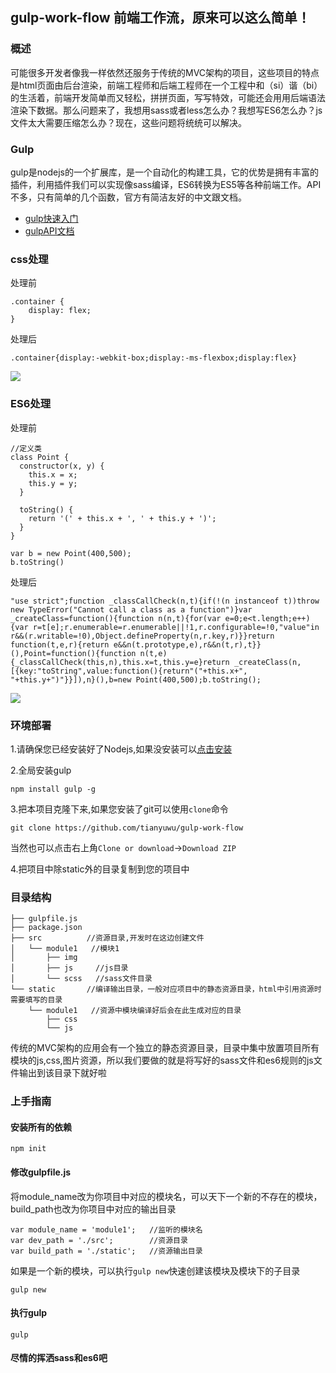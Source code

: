 ## gulp-work-flow 前端工作流，原来可以这么简单！
### 概述
可能很多开发者像我一样依然还服务于传统的MVC架构的项目，这些项目的特点是html页面由后台渲染，前端工程师和后端工程师在一个工程中和（si）谐（bi）的生活着，前端开发简单而又轻松，拼拼页面，写写特效，可能还会用用后端语法渲染下数据。那么问题来了，我想用sass或者less怎么办？我想写ES6怎么办？js文件太大需要压缩怎么办？现在，这些问题将统统可以解决。
### Gulp
gulp是nodejs的一个扩展库，是一个自动化的构建工具，它的优势是拥有丰富的插件，利用插件我们可以实现像sass编译，ES6转换为ES5等各种前端工作。API不多，只有简单的几个函数，官方有简洁友好的中文跟文档。

- [gulp快速入门](http://www.gulpjs.com.cn/docs/getting-started/)
- [gulpAPI文档](http://www.gulpjs.com.cn/docs/api/)

### css处理
处理前

```
.container {
    display: flex;
}
```

处理后
```
.container{display:-webkit-box;display:-ms-flexbox;display:flex}
```
![](http://ww3.sinaimg.cn/large/7853084cgw1f7u645r0kdg20hd0ev43v.gif)
### ES6处理
处理前
```
//定义类
class Point {
  constructor(x, y) {
    this.x = x;
    this.y = y;
  }

  toString() {
    return '(' + this.x + ', ' + this.y + ')';
  }
}

var b = new Point(400,500);
b.toString()
```
处理后
```
"use strict";function _classCallCheck(n,t){if(!(n instanceof t))throw new TypeError("Cannot call a class as a function")}var _createClass=function(){function n(n,t){for(var e=0;e<t.length;e++){var r=t[e];r.enumerable=r.enumerable||!1,r.configurable=!0,"value"in r&&(r.writable=!0),Object.defineProperty(n,r.key,r)}}return function(t,e,r){return e&&n(t.prototype,e),r&&n(t,r),t}}(),Point=function(){function n(t,e){_classCallCheck(this,n),this.x=t,this.y=e}return _createClass(n,[{key:"toString",value:function(){return"("+this.x+", "+this.y+")"}}]),n}(),b=new Point(400,500);b.toString();
```

![](http://ww1.sinaimg.cn/large/7853084cgw1f7u6eppxl4g20hy0daqbk.gif)

### 环境部署
1.请确保您已经安装好了Nodejs,如果没安装可以[点击安装](http://nodejs.cn/)

2.全局安装gulp
```
npm install gulp -g
```

3.把本项目克隆下来,如果您安装了git可以使用`clone`命令
```
git clone https://github.com/tianyuwu/gulp-work-flow
```
当然也可以点击右上角`Clone or download`->`Download ZIP`

4.把项目中除static外的目录复制到您的项目中

### 目录结构

```
├── gulpfile.js
├── package.json
├── src          //资源目录,开发时在这边创建文件
│   └── module1   //模块1
│       ├── img    
│       ├── js     //js目录
│       └── scss   //sass文件目录
└── static       //编译输出目录，一般对应项目中的静态资源目录，html中引用资源时需要填写的目录
    └── module1   //资源中模块编译好后会在此生成对应的目录
        ├── css
        └── js
```

传统的MVC架构的应用会有一个独立的静态资源目录，目录中集中放置项目所有模块的js,css,图片资源，所以我们要做的就是将写好的sass文件和es6规则的js文件输出到该目录下就好啦
### 上手指南

#### 安装所有的依赖
```
npm init
```

#### 修改gulpfile.js
将module_name改为你项目中对应的模块名，可以天下一个新的不存在的模块，build_path也改为你项目中对应的输出目录
```
var module_name = 'module1';   //监听的模块名
var dev_path = './src';        //资源目录
var build_path = './static';   //资源输出目录
```
如果是一个新的模块，可以执行`gulp new`快速创建该模块及模块下的子目录
```
gulp new
```

#### 执行gulp
```
gulp
```

#### 尽情的挥洒sass和es6吧




